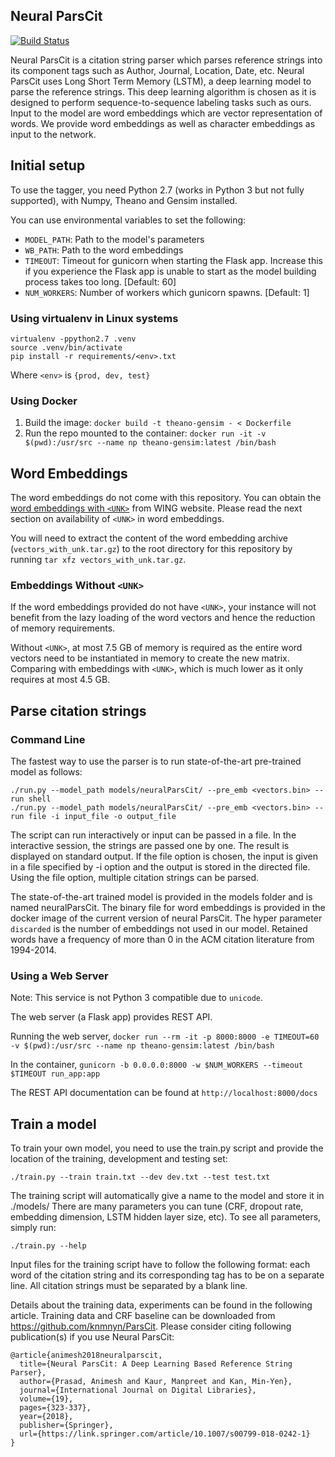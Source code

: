 ## Neural ParsCit

[![Build Status](https://travis-ci.com/WING-NUS/Neural-ParsCit.svg?branch=master)](https://travis-ci.com/WING-NUS/Neural-ParsCit)

Neural ParsCit is a citation string parser which parses reference strings into its component tags such as Author, Journal, Location, Date, etc. Neural ParsCit uses Long Short Term Memory (LSTM), a deep learning model to parse the reference strings. This deep learning algorithm is chosen as it is designed to perform sequence-to-sequence labeling tasks such as ours. Input to the model are word embeddings which are vector representation of words. We provide word embeddings as well as character embeddings as input to the network.


## Initial setup

To use the tagger, you need Python 2.7 (works in Python 3 but not fully supported), with Numpy, Theano and Gensim installed.

You can use environmental variables to set the following:
- `MODEL_PATH`: Path to the model's parameters
- `WB_PATH`: Path to the word embeddings
- `TIMEOUT`: Timeout for gunicorn when starting the Flask app. Increase this if you experience the Flask app is unable to start as the model building process takes too long. [Default: 60]
- `NUM_WORKERS`: Number of workers which gunicorn spawns. [Default: 1]

### Using virtualenv in Linux systems

```
virtualenv -ppython2.7 .venv
source .venv/bin/activate
pip install -r requirements/<env>.txt
```

Where `<env>` is `{prod, dev, test}`

### Using Docker

1. Build the image: `docker build -t theano-gensim - < Dockerfile`
1. Run the repo mounted to the container: `docker run -it -v $(pwd):/usr/src --name np theano-gensim:latest /bin/bash`

## Word Embeddings

The word embeddings do not come with this repository. You can obtain the [word embeddings with `<UNK>`](http://wing.comp.nus.edu.sg/~wing.nus/resources/NParsCit/vectors_with_unk.tar.gz) from WING website. Please read the next section on availability of `<UNK>` in word embeddings.

You will need to extract the content of the word embedding archive (`vectors_with_unk.tar.gz`) to the root directory for this repository by running `tar xfz vectors_with_unk.tar.gz`.

### Embeddings Without `<UNK>`

If the word embeddings provided do not have `<UNK>`, your instance will not benefit from the lazy loading of the word vectors and hence the reduction of memory requirements.

Without `<UNK>`, at most 7.5 GB of memory is required as the entire word vectors need to be instantiated in memory to create the new matrix. Comparing with embeddings with `<UNK>`, which is much lower as it only requires at most 4.5 GB.


## Parse citation strings

### Command Line

The fastest way to use the parser is to run state-of-the-art pre-trained model as follows:

```
./run.py --model_path models/neuralParsCit/ --pre_emb <vectors.bin> --run shell
./run.py --model_path models/neuralParsCit/ --pre_emb <vectors.bin> --run file -i input_file -o output_file
```
The script can run interactively or input can be passed in a file. In the interactive session, the strings are passed one by one. The result is displayed on standard output. If the file option is chosen, the input is given in a file specified by -i option and the output is stored in the directed file. Using the file option, multiple citation strings can be parsed.

The state-of-the-art trained model is provided in the models folder and is named neuralParsCit. The binary file for word embeddings is provided in the docker image of the current version of neural ParsCit. The hyper parameter ```discarded``` is the number of embeddings not used in our model. Retained words have a frequency of more than 0 in the ACM citation literature from 1994-2014.

### Using a Web Server

Note: This service is not Python 3 compatible due to `unicode`.

The web server (a Flask app) provides REST API.

Running the web server,
`docker run --rm -it -p 8000:8000 -e TIMEOUT=60 -v $(pwd):/usr/src --name np theano-gensim:latest /bin/bash`

In the container, `gunicorn -b 0.0.0.0:8000 -w $NUM_WORKERS --timeout $TIMEOUT run_app:app`

The REST API documentation can be found at `http://localhost:8000/docs`


## Train a model

To train your own model, you need to use the train.py script and provide the location of the training, development and testing set:

```
./train.py --train train.txt --dev dev.txt --test test.txt
```

The training script will automatically give a name to the model and store it in ./models/
There are many parameters you can tune (CRF, dropout rate, embedding dimension, LSTM hidden layer size, etc). To see all parameters, simply run:

```
./train.py --help
```

Input files for the training script have to follow the following format: each word of the citation string and its corresponding tag has to be on a separate line. All citation strings must be separated by a blank line.

Details about the training data, experiments can be found in the following article. Training data and CRF baseline can be downloaded from https://github.com/knmnyn/ParsCit. Please consider citing following publication(s) if you use Neural ParsCit:
```
@article{animesh2018neuralparscit,
  title={Neural ParsCit: A Deep Learning Based Reference String Parser},
  author={Prasad, Animesh and Kaur, Manpreet and Kan, Min-Yen},
  journal={International Journal on Digital Libraries},
  volume={19},
  pages={323-337},
  year={2018},
  publisher={Springer},
  url={https://link.springer.com/article/10.1007/s00799-018-0242-1}
}
```
